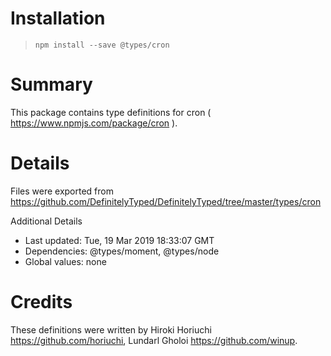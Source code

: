 # Installation
> `npm install --save @types/cron`

# Summary
This package contains type definitions for cron ( https://www.npmjs.com/package/cron ).

# Details
Files were exported from https://github.com/DefinitelyTyped/DefinitelyTyped/tree/master/types/cron

Additional Details
 * Last updated: Tue, 19 Mar 2019 18:33:07 GMT
 * Dependencies: @types/moment, @types/node
 * Global values: none

# Credits
These definitions were written by Hiroki Horiuchi <https://github.com/horiuchi>, Lundarl Gholoi <https://github.com/winup>.
